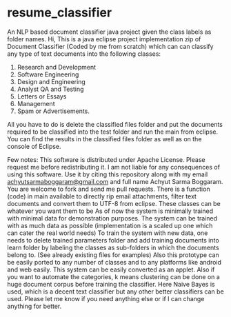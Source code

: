# resume_classifier
An NLP based document classifier java project given the class labels as folder names.
Hi,
This is a java eclipse project implementation zip of Document Classifier (Coded by me from scratch) which can can classify any type of text documents into the following classes:
1. Research and Development
2. Software Engineering
3. Design and Engineering
4. Analyst QA and Testing
5. Letters or Essays
6. Management
7. Spam or Advertisements.

All you have to do is delete the classified files folder and put the documents required to be classified into the test folder and run the main from eclipse. You can find the results in the classified files folder as well as on the console of Eclipse.

Few notes:
This software is distributed under Apache License. Please request me before redistributing it. I am not liable for any consequences of using this software. Use it by citing this repository along with my email achyutsarmaboggaram@gmail.com and full name Achyut Sarma Boggaram.
You are welcome to fork and send me pull requests.
There is a function (code) in main available to directly rip email attachments, filter text documents and convert them to UTF-8 from eclipse.
These classes can be whatever you want them to be
As of now the system is minimally trained with minimal data for demonstration purposes.
The system can be trained with as much data as possible (implementation is a scaled up one which can cater the real world needs)
To train the system with new data, one needs to delete trained parameters folder and add training documents into learn folder by labeling the classes as sub-folders in which the documents belong to. (See already existing files for examples)
Also this prototype can be easily ported to any number of classes and to any platforms like android and web easily.
This system can be easily converted as an applet.
Also if you want to automate the categories, k means clustering can be done on a huge document corpus before training the classifier.
Here Naive Bayes is used, which is a decent text classifier but any other better classifiers can be used.
Please let me know if you need anything else or if I can change anything for better.
